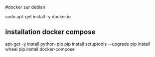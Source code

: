 #docker sur debian

sudo apt-get install -y docker.io





## installation docker compose
apt-get -y install python-pip
pip install setuptools --upgrade
pip install wheel
pip install docker-compose

